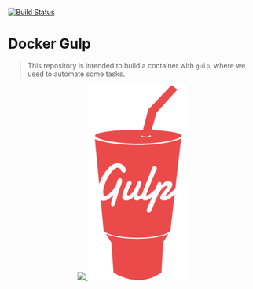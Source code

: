 [![Build Status](https://travis-ci.org/Personare/docker-gulp.svg?branch=master)](https://travis-ci.org/Personare/docker-gulp)

# Docker Gulp

> This repository is intended to build a container with `gulp`, where we used to automate some tasks.


<p align="center">
  <a href="https://www.docker.com/">
    <img width="25%" src="./documentation/images/docker-swarm.gif?raw=true" />
  </a>
  <a href="http://gulpjs.com/">
    <img width="40%" src="./documentation/images/gulp.png?raw=true" />
  </a>
</p>
